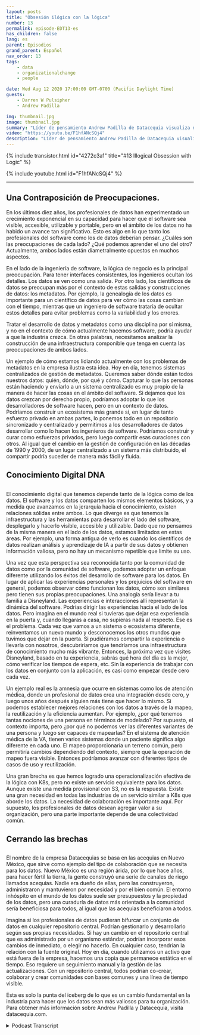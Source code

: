 ```yaml
---
layout: posts
title: "Obsesión ilógica con la lógica"
number: 13
permalink: episode-EDT13-es
has_children: false
lang: es
parent: Episodios
grand_parent: Español
nav_order: 13
tags:
    - data
    - organizationalchange
    - people

date: Wed Aug 12 2020 17:00:00 GMT-0700 (Pacific Daylight Time)
guests:
    - Darren W Pulsipher
    - Andrew Padilla

img: thumbnail.jpg
image: thumbnail.jpg
summary: "Líder de pensamiento Andrew Padilla de Datacequia visualiza nuevos avances en la gestión de datos y colaboración que permitirían que los datos avancen de la misma forma que lo ha hecho el software en cuanto a visibilidad, accesibilidad, usabilidad y portabilidad. Explica cómo una infraestructura componible abordaría las preocupaciones tanto de los ingenieros de software como de los científicos de datos."
video: "https://youtu.be/F1hfANcSQj4"
description: "Líder de pensamiento Andrew Padilla de Datacequia visualiza nuevos avances en la gestión de datos y colaboración que permitirían que los datos avancen de la misma forma que lo ha hecho el software en cuanto a visibilidad, accesibilidad, usabilidad y portabilidad. Explica cómo una infraestructura componible abordaría las preocupaciones tanto de los ingenieros de software como de los científicos de datos."
---
```


<div>
{% include transistor.html id="4272c3a1" title="#13 Illogical Obsession with Logic" %}

{% include youtube.html id="F1hfANcSQj4" %}
</div>

---

## Una Contraposición de Preocupaciones.

En los últimos diez años, los profesionales de datos han experimentado un crecimiento exponencial en su capacidad para hacer que el software sea visible, accesible, utilizable y portable, pero en el ámbito de los datos no ha habido un avance tan significativo. Esto es algo en lo que tanto los profesionales del software como los de datos deberían pensar. ¿Cuáles son las preocupaciones de cada lado? ¿Qué podemos aprender el uno del otro? Actualmente, ambos lados están diametralmente opuestos en muchos aspectos.

En el lado de la ingeniería de software, la lógica de negocio es la principal preocupación. Para tener interfaces consistentes, los ingenieros ocultan los detalles. Los datos se ven como una salida. Por otro lado, los científicos de datos se preocupan más por el contexto de estas salidas y construcciones de datos: los metadatos. Por ejemplo, la genealogía de los datos es importante para un científico de datos para ver cómo las cosas cambian con el tiempo, mientras que un ingeniero de software trataría de ocultar estos detalles para evitar problemas como la variabilidad y los errores.

Tratar el desarrollo de datos y metadatos como una disciplina por sí misma, y no en el contexto de cómo actualmente hacemos software, podría ayudar a que la industria crezca. En otras palabras, necesitamos analizar la construcción de una infraestructura componible que tenga en cuenta las preocupaciones de ambos lados.

Un ejemplo de cómo estamos lidiando actualmente con los problemas de metadatos en la empresa ilustra esta idea. Hoy en día, tenemos sistemas centralizados de gestión de metadatos. Queremos saber dónde están todos nuestros datos: quién, dónde, por qué y cómo. Capturar lo que las personas están haciendo y enviarlo a un sistema centralizado es muy propio de la manera de hacer las cosas en el ámbito del software. Si dejamos que los datos crezcan por derecho propio, podríamos adoptar lo que los desarrolladores de software hacen, pero en un contexto de datos. Podríamos construir un ecosistema más grande si, en lugar de tanto esfuerzo privado en ambas partes, lo ponemos todo en un repositorio sincronizado y centralizado y permitimos a los desarrolladores de datos desarrollar como lo hacen los ingenieros de software. Podríamos construir y curar como esfuerzos privados, pero luego compartir esas curaciones con otros. Al igual que el cambio en la gestión de configuración en las décadas de 1990 y 2000, de un lugar centralizado a un sistema más distribuido, el compartir podría suceder de manera más fácil y fluida.

## Conocimiento Digital DNA <h2>

El conocimiento digital que tenemos depende tanto de la lógica como de los datos. El software y los datos comparten los mismos elementos básicos, y a medida que avanzamos en la jerarquía hacia el conocimiento, existen relaciones sólidas entre ambos. Lo que diverge es que tenemos la infraestructura y las herramientas para desarrollar el lado del software, desplegarlo y hacerlo visible, accesible y utilizable. Dado que no pensamos de la misma manera en el lado de los datos, estamos limitados en estas áreas. Por ejemplo, una forma antigua de verlo es cuando los científicos de datos realizan análisis y aprendizaje de IA a partir de sus datos y obtienen información valiosa, pero no hay un mecanismo repetible que limite su uso.

Una vez que esta perspectiva sea reconocida tanto por la comunidad de datos como por la comunidad de software, podemos adoptar un enfoque diferente utilizando los éxitos del desarrollo de software para los datos. En lugar de aplicar las experiencias personales y los prejuicios del software en general, podemos observar cómo funcionan los datos, cómo son similares pero tienen sus propias preocupaciones. Una analogía sería llevar a tu familia a Disneyland. Las experiencias e interacciones allí representan la dinámica del software. Podrías dirigir las experiencias hacia el lado de los datos. Pero imagina en el mundo real si tuvieras que dejar esa experiencia en la puerta y, cuando llegaras a casa, no supieras nada al respecto. Ese es el problema. Cada vez que vamos a un sistema o ecosistema diferente, reinventamos un nuevo mundo y desconocemos los otros mundos que tuvimos que dejar en la puerta. Si pudiéramos compartir la experiencia o llevarla con nosotros, descubriríamos que tendríamos una infraestructura de conocimiento mucho más vibrante. Entonces, la próxima vez que visites Disneyland, basado en tu experiencia, sabrás qué hora del día es la mejor, cómo verificar los tiempos de espera, etc. Sin la experiencia de trabajar con los datos en conjunto con la aplicación, es casi como empezar desde cero cada vez.

Un ejemplo real es la amnesia que ocurre en sistemas como los de atención médica, donde un profesional de datos crea una integración desde cero, y luego unos años después alguien más tiene que hacer lo mismo. Si podemos establecer mejores relaciones con los datos a través de la mapeo, la reutilización y la eficiencia aumentan. Por ejemplo, ¿por qué tenemos tantas nociones de una persona en términos de modelado? Por supuesto, el contexto importa, pero ¿por qué no podemos ver las diferentes variantes de una persona y luego ser capaces de mapearlas? En el sistema de atención médica de la VA, tienen varios sistemas donde un paciente significa algo diferente en cada uno. El mapeo proporcionaría un terreno común, pero permitiría cambios dependiendo del contexto, siempre que la operación de mapeo fuera visible. Entonces podríamos avanzar con diferentes tipos de casos de uso y reutilización.

Una gran brecha es que hemos logrado una operacionalización efectiva de la lógica con K8s, pero no existe un servicio equivalente para los datos. Aunque existe una medida provisional con S3, no es la respuesta. Existe una gran necesidad en todas las industrias de un servicio similar a K8s que aborde los datos. La necesidad de colaboración es importante aquí. Por supuesto, los profesionales de datos desean agregar valor a su organización, pero una parte importante depende de una colectividad común.

## Cerrando las brechas <h2>

El nombre de la empresa Datacequias se basa en las acequias en Nuevo México, que sirve como ejemplo del tipo de colaboración que se necesita para los datos. Nuevo México es una región árida, por lo que hace años, para hacer fértil la tierra, la gente construyó una serie de canales de riego llamados acequias. Nadie era dueño de ellas, pero las construyeron, administraron y mantuvieron por necesidad y por el bien común. El entorno inhóspito en el mundo de los datos suele ser presupuestos y la propiedad de los datos, pero una curaduría de datos más orientada a la comunidad sería beneficiosa para todos, al igual que las acequias beneficiaron a todos.

Imagina si los profesionales de datos pudieran bifurcar un conjunto de datos en cualquier repositorio central. Podrían gestionarlo y desarrollarlo según sus propias necesidades. Si hay un cambio en el repositorio central que es administrado por un organismo estándar, podrían incorporar esos cambios de inmediato, o elegir no hacerlo. En cualquier caso, tendrían la relación con la fuente original. Hoy en día, cuando utilizamos un activo que está fuera de la empresa, hacemos una copia que permanece estática en el tiempo. Eso requiere un seguimiento manual y la gestión de las actualizaciones. Con un repositorio central, todos podrían co-crear, colaborar y crear comunidades con bases comunes y una línea de tiempo visible.

Esta es solo la punta del iceberg de lo que es un cambio fundamental en la industria para hacer que los datos sean más valiosos para tu organización. Para obtener más información sobre Andrew Padilla y Datacequia, visita datacequia.com.



<details>
<summary> Podcast Transcript </summary>

<p></p>

</details>
